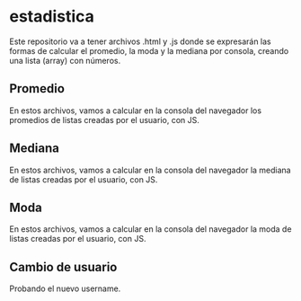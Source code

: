 # estadistica
Este repositorio va a tener archivos .html y .js donde se expresarán las formas de calcular el promedio, la moda y la mediana por consola, creando una lista (array) con números.

## Promedio
En estos archivos, vamos a calcular en la consola del navegador los promedios de listas creadas por el usuario, con JS.

## Mediana
En estos archivos, vamos a calcular en la consola del navegador la mediana de listas creadas por el usuario, con JS.

## Moda
En estos archivos, vamos a calcular en la consola del navegador la moda de listas creadas por el usuario, con JS.

## Cambio de usuario
Probando el nuevo username.